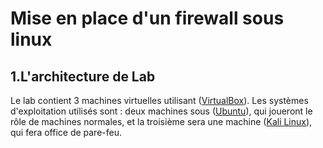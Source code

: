 # Mise en place d'un firewall sous linux
## 1.L'architecture de Lab
Le lab contient 3 machines virtuelles utilisant ([VirtualBox](https://www.virtualbox.org/)). Les systèmes d'exploitation utilisés sont : deux machines sous ([Ubuntu](https://releases.ubuntu.com/focal)), qui joueront le rôle de machines normales, et la troisième sera une machine ([Kali Linux](https://www.kali.org/)), qui fera office de pare-feu.
##
##